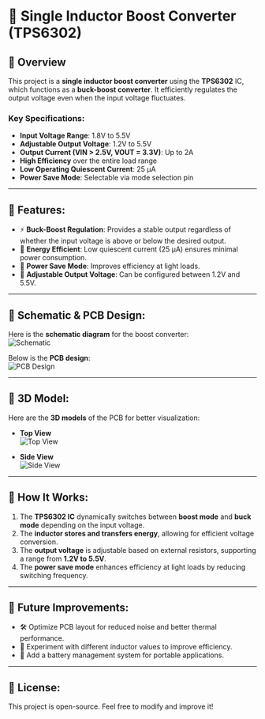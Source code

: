# 🔋 Single Inductor Boost Converter (TPS6302)

## 🔹 Overview
This project is a **single inductor boost converter** using the **TPS6302** IC, which functions as a **buck-boost converter**. It efficiently regulates the output voltage even when the input voltage fluctuates. 

### Key Specifications:
- **Input Voltage Range**: 1.8V to 5.5V  
- **Adjustable Output Voltage**: 1.2V to 5.5V  
- **Output Current (VIN > 2.5V, VOUT = 3.3V)**: Up to 2A  
- **High Efficiency** over the entire load range  
- **Low Operating Quiescent Current**: 25 µA  
- **Power Save Mode**: Selectable via mode selection pin  

---

## 🔹 Features:
- ⚡ **Buck-Boost Regulation**: Provides a stable output regardless of whether the input voltage is above or below the desired output.  
- 🔋 **Energy Efficient**: Low quiescent current (25 µA) ensures minimal power consumption.  
- 🔄 **Power Save Mode**: Improves efficiency at light loads.  
- 🔧 **Adjustable Output Voltage**: Can be configured between 1.2V and 5.5V.  

---

## 🔹 Schematic & PCB Design:
Here is the **schematic diagram** for the boost converter:  
![Schematic](./Images/boost_converter_schematic.png)

Below is the **PCB design**:  
![PCB Design](./Images/boost_converter_pcb.png)

---

## 🔹 3D Model:
Here are the **3D models** of the PCB for better visualization:  
- **Top View**  
  ![Top View](./Images/boost_converter_3d_top.png)

- **Side View**  
  ![Side View](./Images/boost_converter_3d_side.png)

---

## 🔹 How It Works:
1. The **TPS6302 IC** dynamically switches between **boost mode** and **buck mode** depending on the input voltage.  
2. The **inductor stores and transfers energy**, allowing for efficient voltage conversion.  
3. The **output voltage** is adjustable based on external resistors, supporting a range from **1.2V to 5.5V**.  
4. The **power save mode** enhances efficiency at light loads by reducing switching frequency.  

---

## 🔹 Future Improvements:
- 🛠️ Optimize PCB layout for reduced noise and better thermal performance.  
- 🔧 Experiment with different inductor values to improve efficiency.  
- 🔋 Add a battery management system for portable applications.  

---

## 🔹 License:
This project is open-source. Feel free to modify and improve it!


